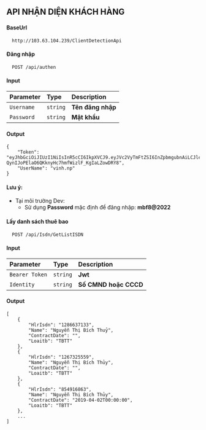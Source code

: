 
## API NHẬN DIỆN KHÁCH HÀNG

#### BaseUrl

```http
  http://103.63.104.239/ClientDetectionApi
```

#### Đăng nhập

```http
  POST /api/authen
```
#### Input
| Parameter | Type     | Description                |
| :-------- | :------- | :------------------------- |
| `Username` | `string` | **Tên đăng nhập**|
| `Password` | `string` | **Mật khẩu**|

#### Output
```
{
    "Token": "eyJhbGciOiJIUzI1NiIsInR5cCI6IkpXVCJ9.eyJVc2VyTmFtZSI6InZpbmgubnAiLCJleHAiOjE2NjE3NDMyMzIsImlzcyI6Ik1vYmlGb25lIDgiLCJhdWQiOiJNb2JpRm9uZSA4In0.W-QynIJoPElaO6QKknyHc7hmfWizlF_KgIaLZowDRY8",
    "UserName": "vinh.np"
}
```


#### Lưu ý: 

- Tại môi trường Dev: 
  - Sử dụng **Password** mặc định để đăng nhập: **mbf8@2022**

#### Lấy danh sách thuê bao

```http
  POST /api/Isdn/GetListISDN
```

#### Input
| Parameter | Type     | Description                       |
| :-------- | :------- | :-------------------------------- |
| `Bearer Token`      | `string` | **Jwt**|
| `Identity`      | `string` | **Số CMND hoặc CCCD**|

#### Output
```
[
    {
        "HlrIsdn": "1286637133",
        "Name": "Nguyễn Thị Bích Thuỷ",
        "ContractDate": "",
        "Loaitb": "TBTT"
    },
    {
        "HlrIsdn": "1267325559",
        "Name": "Nguyễn Thị Bích Thủy",
        "ContractDate": "",
        "Loaitb": "TBTT"
    },
    {
        "HlrIsdn": "854916863",
        "Name": "Nguyễn Thị Bích Thủy",
        "ContractDate": "2019-04-02T00:00:00",
        "Loaitb": "TBTT"
    },
    ...
]
```

